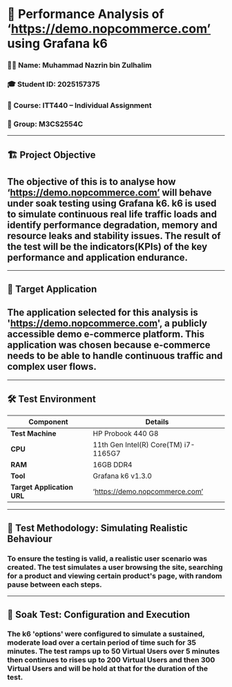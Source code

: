 # :tiger: Performance Analysis of ‘https://demo.nopcommerce.com’ using Grafana k6

### 👨‍💻 Name: Muhammad Nazrin bin Zulhalim
### 🎓 Student ID: 2025157375
### 🧾 Course: ITT440 – Individual Assignment  
### 🧠 Group: M3CS2554C

---
## :building_construction: Project Objective
## The objective of this is to analyse how ‘https://demo.nopcommerce.com’ will behave under soak testing using Grafana k6. k6 is used to simulate continuous real life traffic loads and identify performance degradation, memory and resource leaks and stability issues. The result of the test will be the indicators(KPIs) of the key performance and application endurance.

---
## :dart: Target Application
## The application selected for this analysis is 'https://demo.nopcommerce.com', a publicly accessible demo e-commerce platform. This application was chosen because e-commerce needs to be able to handle continuous traffic and complex user flows.

---
## 🛠️ Test Environment
| Component | Details |
|------------|----------|
| **Test Machine** | HP Probook 440 G8 |
| **CPU** | 11th Gen Intel(R) Core(TM) i7-1165G7 |
| **RAM** | 16GB DDR4 |
| **Tool** | Grafana k6 v1.3.0 |
| **Target Application URL** | ‘https://demo.nopcommerce.com’ |

---
## :microscope: Test Methodology: Simulating Realistic Behaviour
### To ensure the testing is valid, a realistic user scenario was created. The test simulates a user browsing the site, searching for a product and viewing certain product's page, with random pause between each steps.

---
## :train: Soak Test: Configuration and Execution
###  The k6 'options' were configured to simulate a sustained, moderate load over a certain period of time such for 35 minutes. The test ramps up to 50 Virtual Users over 5 minutes then continues to rises up to 200 Virtual Users and then 300 Virtual Users and will be hold at that for the duration of the test.
